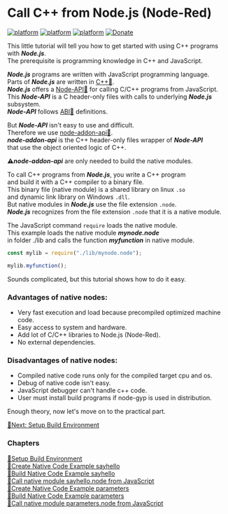 # Call C++ from Node.js (Node-Red)
[![platform](https://img.shields.io/badge/platform-Node.js-green)](https://nodejs.org/en/)
[![platform](https://img.shields.io/badge/platform-Node--RED-red)](https://nodered.org)
[![platform](https://img.shields.io/badge/platform-Raspberry--Pi-ff69b4)](https://www.raspberrypi.com/)
[![Donate](https://img.shields.io/badge/Donate-PayPal-blue.svg)](https://www.paypal.com/cgi-bin/webscr?cmd=_s-xclick&hosted_button_id=ZDRCZBQFWV3A6)

This little tutorial will tell you how to get started with using C++ programs with ***Node.js***.<br>
The prerequisite is programming knowledge in C++ and JavaScript.<br>

***Node.js*** programs are written with JavaScript programming language.<br>
Parts of ***Node.js*** are written in [C++📌](https://github.com/nodejs/node/tree/main/deps).<br>
***Node.js*** offers a [Node-API📌](https://nodejs.org/api/n-api.html) for calling C/C++ programs from JavaScript.<br>
This ***Node-API*** is a C header-only files with calls to underlying ***Node.js*** subsystem.<br>
***Node-API*** follows [ABI📌](https://nodejs.org/en/docs/guides/abi-stability/) definitions.<br>

But ***Node-API*** isn't easy to use and difficult.<br>
Therefore we use [node-addon-api📌](https://github.com/nodejs/node-addon-api).<br>
***node-addon-api*** is the C++ header-only files wrapper of ***Node-API***<br>
that use the object oriented logic of C++.<br>

⚠️***node-addon-api*** are only needed to build the native modules.<br> 

To call C++ programs from ***Node.js***, you write a C++ program<br>
and build it with a C++ compiler to a binary file.<br>
This binary file (native module) is a shared library on linux ```.so```<br>
and dynamic link library on Windows ```.dll```.<br>
But native modules in ***Node.js*** use the file extension ```.node```.<br>
***Node.js*** recognizes from the file extension ```.node``` that it is a native module.<br>

The JavaScript command ```require``` loads the native module.<br>
This example loads the native module ***mynode.node*** <br>
in folder ./lib and calls the function ***myfunction*** in native module.

```javascript
const mylib = require("./lib/mynode.node");

mylib.myfunction();
```
Sounds complicated, but this tutorial shows how to do it easy.<br>

### Advantages of native nodes:
- Very fast execution and load because precompiled optimized machine code.
- Easy access to system and hardware.
- Add lot of C/C++ libraries to Node.js (Node-Red).
- No external dependencies.

### Disadvantages of native nodes:
- Compiled native code runs only for the compiled target cpu and os.
- Debug of native code isn't easy.
- JavaScript debugger can't handle c++ code.
- User must install build programs if node-gyp is used in distribution.

Enough theory, now let's move on to the practical part.<br>

[🧾Next: Setup Build Environment](setup.md)<br>

### Chapters
[🧾Setup Build Environment](setup.md)<br>
[🧾Create Native Code Example sayhello](sayhello.md)<br>
[🧾Build Native Code Example sayhello ](build_sayhello.md)<br>
[🧾Call native module sayhello.node from JavaScript ](call_sayhello.md)<br>
[🧾Create Native Code Example parameters ](parameters.md)<br>
[🧾Build Native Code Example parameters ](build_parameters.md)<br>
[🧾Call native module parameters.node from JavaScript ](call_parameters.md)<br>

